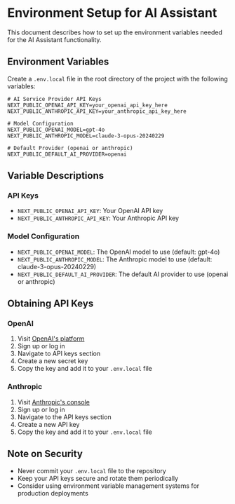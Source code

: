 # Environment Setup for AI Assistant

This document describes how to set up the environment variables needed for the AI Assistant functionality.

## Environment Variables

Create a `.env.local` file in the root directory of the project with the following variables:

```
# AI Service Provider API Keys
NEXT_PUBLIC_OPENAI_API_KEY=your_openai_api_key_here
NEXT_PUBLIC_ANTHROPIC_API_KEY=your_anthropic_api_key_here

# Model Configuration
NEXT_PUBLIC_OPENAI_MODEL=gpt-4o
NEXT_PUBLIC_ANTHROPIC_MODEL=claude-3-opus-20240229

# Default Provider (openai or anthropic)
NEXT_PUBLIC_DEFAULT_AI_PROVIDER=openai
```

## Variable Descriptions

### API Keys

- `NEXT_PUBLIC_OPENAI_API_KEY`: Your OpenAI API key
- `NEXT_PUBLIC_ANTHROPIC_API_KEY`: Your Anthropic API key

### Model Configuration

- `NEXT_PUBLIC_OPENAI_MODEL`: The OpenAI model to use (default: gpt-4o)
- `NEXT_PUBLIC_ANTHROPIC_MODEL`: The Anthropic model to use (default: claude-3-opus-20240229)
- `NEXT_PUBLIC_DEFAULT_AI_PROVIDER`: The default AI provider to use (openai or anthropic)

## Obtaining API Keys

### OpenAI

1. Visit [OpenAI's platform](https://platform.openai.com/)
2. Sign up or log in
3. Navigate to API keys section
4. Create a new secret key
5. Copy the key and add it to your `.env.local` file

### Anthropic

1. Visit [Anthropic's console](https://console.anthropic.com/)
2. Sign up or log in
3. Navigate to the API keys section
4. Create a new API key
5. Copy the key and add it to your `.env.local` file

## Note on Security

- Never commit your `.env.local` file to the repository
- Keep your API keys secure and rotate them periodically
- Consider using environment variable management systems for production deployments
